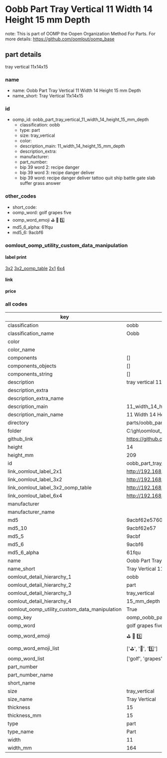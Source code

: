 # Oobb Part Tray Vertical 11 Width 14 Height 15 mm Depth  

note: This is part of OOMP the Oopen Organization Method For Parts. For more details: https://github.com/oomlout/oomp_base

##  part details
  



tray vertical 11x14x15



### name
* name: Oobb Part Tray Vertical 11 Width 14 Height 15 mm Depth
* name_short: Tray Vertical 11x14x15 
### id
* oomp_id: oobb_part_tray_vertical_11_width_14_height_15_mm_depth
  * classification: oobb
  * type: part
  * size: tray_vertical
  * color: 
  * description_main: 11_width_14_height_15_mm_depth
  * description_extra: 
  * manufacturer: 
  * part_number: 
  * bip 39 word 2: recipe danger
  * bip 39 word 3: recipe danger deliver
  * bip 39 word: recipe danger deliver tattoo quit ship battle gate slab suffer grass answer

### other_codes
* short_code: 
* oomp_word: golf grapes five
* oomp_word_emoji :golf: :grapes: :five:
* md5_6_alpha: 61fqu
* md5_6: 9acbf6






### oomlout_oomp_utility_custom_data_manipulation
#### label print
[3x2](http://192.168.1.245:1112/?label=oomp%2061fqu)
[3x2_oomp_table](http://192.168.1.108:1112/?label=oomp%2061fqu)
[2x1](http://192.168.1.242:1112/?label=oomp%2061fqu)
[6x4](http://192.168.1.55:1112/?label=oomp%2061fqu)    

#### link

                              

#### price







### all codes 
| key | value |  
| --- | --- |  
| classification | oobb |  
| classification_name | Oobb |  
| color |  |  
| color_name |  |  
| components | [] |  
| components_objects | [] |  
| components_string | [] |  
| description | tray vertical 11x14x15 |  
| description_extra |  |  
| description_extra_name |  |  
| description_main | 11_width_14_height_15_mm_depth |  
| description_main_name | 11 Width 14 Height 15 mm Depth |  
| directory | parts/oobb_part_tray_vertical_11_width_14_height_15_mm_depth |  
| folder | C:\gh\oomlout_oobb_version_4_generated_parts\parts\oobb_part_tray_vertical_11_width_14_height_15_mm_depth |  
| github_link | https://github.com/oomlout/oomlout_oomp_part_src/tree/main/parts/oobb_part_tray_vertical_11_width_14_height_15_mm_depth |  
| height | 14 |  
| height_mm | 209 |  
| id | oobb_part_tray_vertical_11_width_14_height_15_mm_depth |  
| link_oomlout_label_2x1 | http://192.168.1.242:1112/?label=oomp%2061fqu |  
| link_oomlout_label_3x2 | http://192.168.1.245:1112/?label=oomp%2061fqu |  
| link_oomlout_label_3x2_oomp_table | http://192.168.1.108:1112/?label=oomp%2061fqu |  
| link_oomlout_label_6x4 | http://192.168.1.55:1112/?label=oomp%2061fqu |  
| manufacturer |  |  
| manufacturer_name |  |  
| md5 | 9acbf62e5760426b1857ede4740ddd9d |  
| md5_10 | 9acbf62e57 |  
| md5_5 | 9acbf |  
| md5_6 | 9acbf6 |  
| md5_6_alpha | 61fqu |  
| name | Oobb Part Tray Vertical 11 Width 14 Height 15 mm Depth |  
| name_short | Tray Vertical 11x14x15  |  
| oomlout_detail_hierarchy_1 | oobb |  
| oomlout_detail_hierarchy_2 | part |  
| oomlout_detail_hierarchy_3 | tray_vertical |  
| oomlout_detail_hierarchy_4 | 15_mm_depth |  
| oomlout_oomp_utility_custom_data_manipulation | True |  
| oomp_key | oomp_oobb_part_tray_vertical_11_width_14_height_15_mm_depth |  
| oomp_word | golf grapes five |  
| oomp_word_emoji | :golf: :grapes: :five: |  
| oomp_word_emoji_list | [':golf:', ':grapes:', ':five:'] |  
| oomp_word_list | ['golf', 'grapes', 'five'] |  
| part_number |  |  
| part_number_name |  |  
| short_name |  |  
| size | tray_vertical |  
| size_name | Tray Vertical |  
| thickness | 15 |  
| thickness_mm | 15 |  
| type | part |  
| type_name | Part |  
| width | 11 |  
| width_mm | 164 |  
